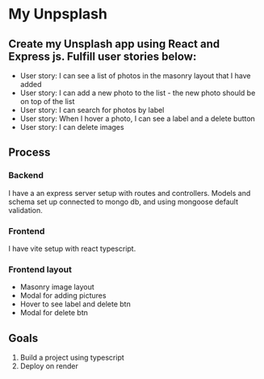 # My Unpsplash
## Create my Unsplash app using React and Express js. Fulfill user stories below:
- User story: I can see a list of photos in the masonry layout that I have added
- User story: I can add a new photo to the list - the new photo should be on top of the list
- User story: I can search for photos by label
- User story: When I hover a photo, I can see a label and a delete button
- User story: I can delete images

## Process
### Backend
I have a an express server setup with routes and controllers. Models and schema set up connected to mongo db, and using mongoose default validation.

### Frontend
I have vite setup with react typescript.

### Frontend layout
- Masonry image layout
- Modal for adding pictures 
- Hover to see label and delete btn
- Modal for delete btn

## Goals
1. Build a project using typescript
2. Deploy on render
